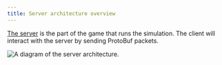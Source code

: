 ```yaml
---
title: Server architecture overview
---
```


[The server](https://github.com/OpenHellion/Server) is the part of the game that runs the simulation. The client will interact with the server by sending ProtoBuf packets.

![A diagram of the server architecture.](res/Server.drawio.svg)
